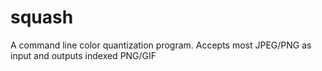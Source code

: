 # squash
A command line color quantization program. Accepts most JPEG/PNG as input
and outputs indexed PNG/GIF